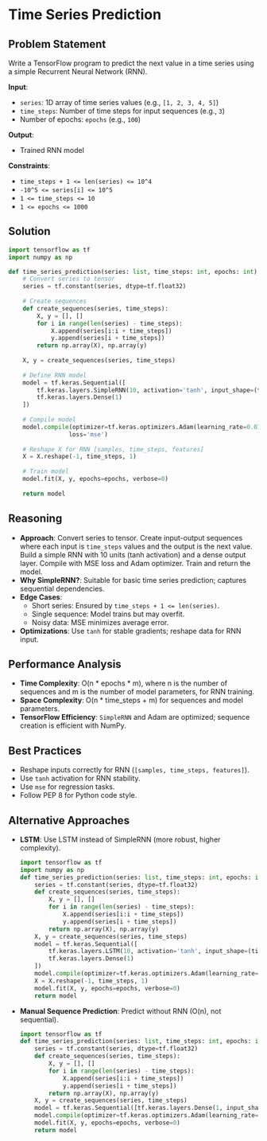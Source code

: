 # Time Series Prediction

## Problem Statement
Write a TensorFlow program to predict the next value in a time series using a simple Recurrent Neural Network (RNN).

**Input**:
- `series`: 1D array of time series values (e.g., `[1, 2, 3, 4, 5]`)
- `time_steps`: Number of time steps for input sequences (e.g., `3`)
- Number of epochs: `epochs` (e.g., `100`)

**Output**:
- Trained RNN model

**Constraints**:
- `time_steps + 1 <= len(series) <= 10^4`
- `-10^5 <= series[i] <= 10^5`
- `1 <= time_steps <= 10`
- `1 <= epochs <= 1000`

## Solution
```python
import tensorflow as tf
import numpy as np

def time_series_prediction(series: list, time_steps: int, epochs: int) -> tf.keras.Model:
    # Convert series to tensor
    series = tf.constant(series, dtype=tf.float32)
    
    # Create sequences
    def create_sequences(series, time_steps):
        X, y = [], []
        for i in range(len(series) - time_steps):
            X.append(series[i:i + time_steps])
            y.append(series[i + time_steps])
        return np.array(X), np.array(y)
    
    X, y = create_sequences(series, time_steps)
    
    # Define RNN model
    model = tf.keras.Sequential([
        tf.keras.layers.SimpleRNN(10, activation='tanh', input_shape=(time_steps, 1)),
        tf.keras.layers.Dense(1)
    ])
    
    # Compile model
    model.compile(optimizer=tf.keras.optimizers.Adam(learning_rate=0.01),
                 loss='mse')
    
    # Reshape X for RNN [samples, time_steps, features]
    X = X.reshape(-1, time_steps, 1)
    
    # Train model
    model.fit(X, y, epochs=epochs, verbose=0)
    
    return model
```

## Reasoning
- **Approach**: Convert series to tensor. Create input-output sequences where each input is `time_steps` values and the output is the next value. Build a simple RNN with 10 units (tanh activation) and a dense output layer. Compile with MSE loss and Adam optimizer. Train and return the model.
- **Why SimpleRNN?**: Suitable for basic time series prediction; captures sequential dependencies.
- **Edge Cases**:
  - Short series: Ensured by `time_steps + 1 <= len(series)`.
  - Single sequence: Model trains but may overfit.
  - Noisy data: MSE minimizes average error.
- **Optimizations**: Use `tanh` for stable gradients; reshape data for RNN input.

## Performance Analysis
- **Time Complexity**: O(n * epochs * m), where n is the number of sequences and m is the number of model parameters, for RNN training.
- **Space Complexity**: O(n * time_steps + m) for sequences and model parameters.
- **TensorFlow Efficiency**: `SimpleRNN` and Adam are optimized; sequence creation is efficient with NumPy.

## Best Practices
- Reshape inputs correctly for RNN (`[samples, time_steps, features]`).
- Use `tanh` activation for RNN stability.
- Use `mse` for regression tasks.
- Follow PEP 8 for Python code style.

## Alternative Approaches
- **LSTM**: Use LSTM instead of SimpleRNN (more robust, higher complexity).
  ```python
  import tensorflow as tf
  import numpy as np
  def time_series_prediction(series: list, time_steps: int, epochs: int) -> tf.keras.Model:
      series = tf.constant(series, dtype=tf.float32)
      def create_sequences(series, time_steps):
          X, y = [], []
          for i in range(len(series) - time_steps):
              X.append(series[i:i + time_steps])
              y.append(series[i + time_steps])
          return np.array(X), np.array(y)
      X, y = create_sequences(series, time_steps)
      model = tf.keras.Sequential([
          tf.keras.layers.LSTM(10, activation='tanh', input_shape=(time_steps, 1)),
          tf.keras.layers.Dense(1)
      ])
      model.compile(optimizer=tf.keras.optimizers.Adam(learning_rate=0.01), loss='mse')
      X = X.reshape(-1, time_steps, 1)
      model.fit(X, y, epochs=epochs, verbose=0)
      return model
  ```
- **Manual Sequence Prediction**: Predict without RNN (O(n), not sequential).
  ```python
  import tensorflow as tf
  def time_series_prediction(series: list, time_steps: int, epochs: int) -> tf.keras.Model:
      series = tf.constant(series, dtype=tf.float32)
      def create_sequences(series, time_steps):
          X, y = [], []
          for i in range(len(series) - time_steps):
              X.append(series[i:i + time_steps])
              y.append(series[i + time_steps])
          return np.array(X), np.array(y)
      X, y = create_sequences(series, time_steps)
      model = tf.keras.Sequential([tf.keras.layers.Dense(1, input_shape=(time_steps,))])
      model.compile(optimizer=tf.keras.optimizers.Adam(learning_rate=0.01), loss='mse')
      model.fit(X, y, epochs=epochs, verbose=0)
      return model
  ```